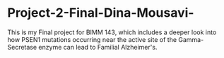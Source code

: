 # Project-2-Final-Dina-Mousavi-
This is my Final project for BIMM 143, which includes a deeper look into how PSEN1 mutations occurring near the active site of the Gamma-Secretase enzyme can lead to Familial Alzheimer's. 
